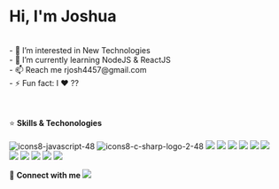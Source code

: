 <h1>Hi, I'm Joshua</h1>
<br />
- 👀 I’m interested in New Technologies<br />
- 🌱 I’m currently learning NodeJS & ReactJS<br />
- 📫 Reach me rjosh4457@gmail.com<br />
- ⚡ Fun fact: I ❤️ ??

<br /><br />
⭐ **Skills & Techonologies**
<br /><br />
![icons8-javascript-48](https://user-images.githubusercontent.com/23079215/188247510-b73b8140-6f7f-44ea-b62d-fbe21386b4b0.png)
![icons8-c-sharp-logo-2-48](https://user-images.githubusercontent.com/23079215/188247752-8ed29c86-7273-475e-b0d9-ad7f75e1b5ae.png)
<img src="https://img.icons8.com/color/48/000000/nodejs.png"/>
<img src="https://img.icons8.com/external-tal-revivo-color-tal-revivo/48/000000/external-react-a-javascript-library-for-building-user-interfaces-logo-color-tal-revivo.png"/>
<img src="https://img.icons8.com/color/48/000000/visual-studio-code-2019.png"/>
<img src="https://img.icons8.com/color/48/000000/graphql.png"/>
<img src="https://img.icons8.com/color/48/000000/angularjs.png"/>
<img src="https://img.icons8.com/color/48/000000/typescript.png"/>
<br />
<img src="https://img.icons8.com/color/48/000000/apollo.png"/>
<img src="https://img.icons8.com/color/48/000000/php.png"/>
<img src="https://img.icons8.com/color/48/000000/html-5--v1.png"/>
<img src="https://img.icons8.com/color/48/000000/css3.png"/>
<img src="https://img.icons8.com/color/48/000000/sass.png"/>

🔗 **Connect with me**
<a href="test" target="_blank"><img src="https://img.icons8.com/fluency/48/000000/facebook-new.png"/></a>
